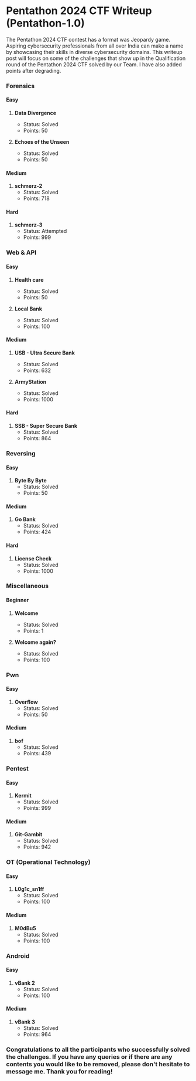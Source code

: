 # Pentathon 2024 CTF Writeup (Pentathon-1.0)
The Pentathon 2024 CTF contest has a format was Jeopardy game. Aspiring cybersecurity professionals from all over India can make a name by showcasing their skills in diverse cybersecurity domains. This writeup post will focus on some of the challenges that show up in the Qualification round of the Pentathon 2024 CTF solved by our Team. I have also added points after degrading.

### Forensics
#### Easy
1. **Data Divergence**
   - Status: Solved
   - Points: 50

2. **Echoes of the Unseen**
   - Status: Solved
   - Points: 50

#### Medium
1. **schmerz-2**
   - Status: Solved
   - Points: 718

#### Hard
1. **schmerz-3**
   - Status: Attempted
   - Points: 999

### Web & API
#### Easy
1. **Health care**
   - Status: Solved
   - Points: 50

2. **Local Bank**
   - Status: Solved
   - Points: 100

#### Medium
1. **USB - Ultra Secure Bank**
   - Status: Solved
   - Points: 632

2. **ArmyStation**
   - Status: Solved
   - Points: 1000

#### Hard
1. **SSB - Super Secure Bank**
   - Status: Solved
   - Points: 864

### Reversing

#### Easy
1. **Byte By Byte**
   - Status: Solved
   - Points: 50

#### Medium
1. **Go Bank**
   - Status: Solved
   - Points: 424

#### Hard
1. **License Check**
   - Status: Solved
   - Points: 1000

### Miscellaneous

#### Beginner
1. **Welcome**
   - Status: Solved
   - Points: 1

2. **Welcome again?**
   - Status: Solved
   - Points: 100

### Pwn

#### Easy
1. **Overflow**
   - Status: Solved
   - Points: 50

#### Medium
1. **bof**
   - Status: Solved
   - Points: 439

### Pentest

#### Easy
1. **Kermit**
   - Status: Solved
   - Points: 999

#### Medium
1. **Git-Gambit**
   - Status: Solved
   - Points: 942

### OT (Operational Technology)

#### Easy
1. **L0g1c_sn1ff**
   - Status: Solved
   - Points: 100

#### Medium
1. **M0dBu5**
   - Status: Solved
   - Points: 100

### Android

#### Easy
1. **vBank 2**
   - Status: Solved
   - Points: 100

#### Medium
1. **vBank 3**
   - Status: Solved
   - Points: 964 


### Congratulations to all the participants who successfully solved the challenges. If you have any queries or if there are any contents you would like to be removed, please don't hesitate to message me. Thank you for reading!
